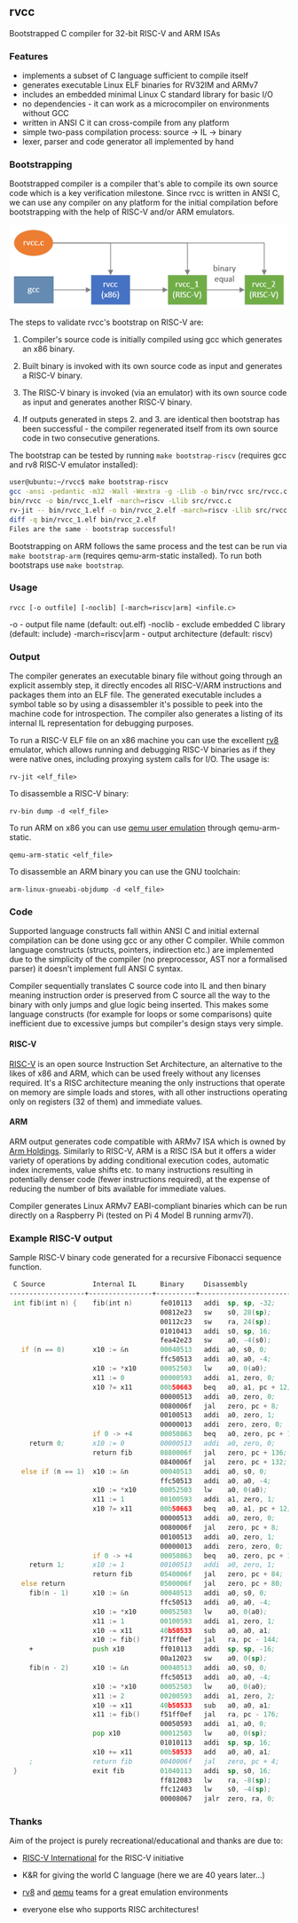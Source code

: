## rvcc

Bootstrapped C compiler for 32-bit RISC-V and ARM ISAs

### Features

* implements a subset of C language sufficient to compile itself
* generates executable Linux ELF binaries for RV32IM and ARMv7
* includes an embedded minimal Linux C standard library for basic I/O
* no dependencies - it can work as a microcompiler on environments without GCC
* written in ANSI C it can cross-compile from any platform
* simple two-pass compilation process: source -> IL -> binary
* lexer, parser and code generator all implemented by hand

### Bootstrapping

Bootstrapped compiler is a compiler that's able to compile its own source code which is a key verification milestone. Since rvcc is written in ANSI C, we can use any compiler on any platform for the initial compilation before bootstrapping with the help of RISC-V and/or ARM emulators.

![diagram](bootstrap.png)

The steps to validate rvcc's bootstrap on RISC-V are:

1. Compiler's source code is initially compiled using gcc which generates an x86 binary.

2. Built binary is invoked with its own source code as input and generates a RISC-V binary.

3. The RISC-V binary is invoked (via an emulator) with its own source code as input and generates another RISC-V binary.

4. If outputs generated in steps 2. and 3. are identical then bootstrap has been successful - the compiler regenerated itself from its own source code in two consecutive generations.

The bootstrap can be tested by running ```make bootstrap-riscv``` (requires gcc and rv8 RISC-V emulator installed):

```sh
user@ubuntu:~/rvcc$ make bootstrap-riscv
gcc -ansi -pedantic -m32 -Wall -Wextra -g -Llib -o bin/rvcc src/rvcc.c
bin/rvcc -o bin/rvcc_1.elf -march=riscv -Llib src/rvcc.c
rv-jit -- bin/rvcc_1.elf -o bin/rvcc_2.elf -march=riscv -Llib src/rvcc.c
diff -q bin/rvcc_1.elf bin/rvcc_2.elf
Files are the same - bootstrap successful!
```

Bootstrapping on ARM follows the same process and the test can be run via ```make bootstrap-arm``` (requires qemu-arm-static installed). To run both bootstraps use ```make bootstrap```.

### Usage

`rvcc [-o outfile] [-noclib] [-march=riscv|arm] <infile.c>`

-o - output file name (default: out.elf)
-noclib - exclude embedded C library (default: include)
-march=riscv|arm - output architecture (default: riscv)

### Output

The compiler generates an executable binary file without going through an explicit assembly step, it directly encodes all
RISC-V/ARM instructions and packages them into an ELF file.
The generated executable includes a symbol table so by using a disassembler it's possible to
peek into the machine code for introspection. The compiler also generates a listing of its internal
IL representation for debugging purposes.

To run a RISC-V ELF file on an x86 machine you can use the excellent [rv8](https://github.com/rv8-io/rv8)
emulator, which allows running and debugging RISC-V binaries as if they were native ones,
including proxying system calls for I/O. The usage is:

`rv-jit <elf_file>`

To disassemble a RISC-V binary:

`rv-bin dump -d <elf_file>`

To run ARM on x86 you can use [qemu user emulation](https://wiki.debian.org/QemuUserEmulation) through qemu-arm-static.

`qemu-arm-static <elf_file>`

To disassemble an ARM binary you can use the GNU toolchain:

`arm-linux-gnueabi-objdump -d <elf_file>`

### Code

Supported language constructs fall within ANSI C and initial external compilation can be done using gcc or any other
C compiler. While common language constructs (structs, pointers, indirection etc.) are implemented due
to the simplicity of the compiler (no preprocessor, AST nor a formalised parser) it doesn't implement full ANSI C syntax.

Compiler sequentially translates C source code into IL and then binary meaning instruction order is preserved from C source
all the way to the binary with only jumps and glue logic being inserted. This makes some language constructs
(for example for loops or some comparisons) quite inefficient due to excessive jumps but compiler's design stays very simple.

#### RISC-V

[RISC-V](https://en.wikipedia.org/wiki/RISC-V) is an open source Instruction Set Architecture,
an alternative to the likes of x86 and ARM, which can be used freely without any licenses required. It's a RISC
architecture meaning the only instructions that operate on memory are simple loads and stores, with all
other instructions operating only on registers (32 of them) and immediate values.

#### ARM

ARM output generates code compatible with ARMv7 ISA which is owned by [Arm Holdings](https://www.arm.com/). Similarly to RISC-V,
ARM is a RISC ISA but it offers a wider variety of operations by adding conditional execution codes, automatic index increments, 
value shifts etc. to many instructions resulting in potentially denser code (fewer instructions required), at the expense of reducing
the number of bits available for immediate values.

Compiler generates Linux ARMv7 EABI-compliant binaries which can be run directly on a Raspberry Pi (tested on Pi 4 Model B running armv7l).

### Example RISC-V output

Sample RISC-V binary code generated for a recursive Fibonacci sequence function.

```asm
 C Source            Internal IL      Binary     Disassembly                Comment
-------------------+----------------+----------+--------------------------+--------------------------------------
 int fib(int n) {    fib(int n)       fe010113   addi  sp, sp, -32;         reserve stack space for function
                                      00812e23   sw    s0, 28(sp);            store previous frame
                                      00112c23   sw    ra, 24(sp);            store return address
                                      01010413   addi  s0, sp, 16;            set new frame location
                                      fea42e23   sw    a0, -4(s0);            store parameter on stack
   if (n == 0)       x10 := &n        00040513   addi  a0, s0, 0;           get address of variable n
                                      ffc50513   addi  a0, a0, -4;                     
                     x10 := *x10      00052503   lw    a0, 0(a0);           read value from address into a0
                     x11 := 0         00000593   addi  a1, zero, 0;         set a1 to zero
                     x10 ?= x11       00b50663   beq   a0, a1, pc + 12;     compare a0 with a1, if equal jump +3
                                      00000513   addi  a0, zero, 0;           set a0 to zero
                                      0080006f   jal   zero, pc + 8;          skip next instruction
                                      00100513   addi  a0, zero, 1;           set a0 to one
                                      00000013   addi  zero, zero, 0;                 
                     if 0 -> +4       00050863   beq   a0, zero, pc + 16;   if a0 is zero, jump forward
     return 0;       x10 := 0         00000513   addi  a0, zero, 0;         else set return value to zero 
                     return fib       0880006f   jal   zero, pc + 136;        jump to function exit
                                      0840006f   jal   zero, pc + 132;            
   else if (n == 1)  x10 := &n        00040513   addi  a0, s0, 0;           get address of variable n
                                      ffc50513   addi  a0, a0, -4;                   
                     x10 := *x10      00052503   lw    a0, 0(a0);           read value from address into a0
                     x11 := 1         00100593   addi  a1, zero, 1;         set a1 to one
                     x10 ?= x11       00b50663   beq   a0, a1, pc + 12;     compare a0 with a1, if equal jump +3
                                      00000513   addi  a0, zero, 0;           set a0 to zero
                                      0080006f   jal   zero, pc + 8;          skip next instruction
                                      00100513   addi  a0, zero, 1;           set a0 to one
                                      00000013   addi  zero, zero, 0;                       
                     if 0 -> +4       00050863   beq   a0, zero, pc + 16;   if a0 is zero, jump forward
     return 1;       x10 := 1         00100513   addi  a0, zero, 1;         else set return value to one
                     return fib       0540006f   jal   zero, pc + 84;         jump to function exit
   else return                        0500006f   jal   zero, pc + 80;                  
     fib(n - 1)      x10 := &n        00040513   addi  a0, s0, 0;           get address of variable n
                                      ffc50513   addi  a0, a0, -4;                       
                     x10 := *x10      00052503   lw    a0, 0(a0);           read value from address into a0
                     x11 := 1         00100593   addi  a1, zero, 1;         set a1 to one
                     x10 -= x11       40b50533   sub   a0, a0, a1;          subtract a1 from a0
                     x10 := fib()     f71ff0ef   jal   ra, pc - 144;        call function fib() into a0
     +               push x10         ff010113   addi  sp, sp, -16;         store result on stack
                                      00a12023   sw    a0, 0(sp);                     
     fib(n - 2)      x10 := &n        00040513   addi  a0, s0, 0;           get address of variable n
                                      ffc50513   addi  a0, a0, -4;                 
                     x10 := *x10      00052503   lw    a0, 0(a0);           read value from address into a0
                     x11 := 2         00200593   addi  a1, zero, 2;         set a1 to two
                     x10 -= x11       40b50533   sub   a0, a0, a1;          subtract a1 from a0
                     x11 := fib()     f51ff0ef   jal   ra, pc - 176;        call function fib() into a1
                                      00050593   addi  a1, a0, 0;                              
                     pop x10          00012503   lw    a0, 0(sp);           retrieve result off stack into a0
                                      01010113   addi  sp, sp, 16;                       
                     x10 += x11       00b50533   add   a0, a0, a1;          add a1 to a0
     ;               return fib       0040006f   jal   zero, pc + 4;        jump to function exit
 }                   exit fib         01040113   addi  sp, s0, 16;          trim stack space
                                      ff812083   lw    ra, -8(sp);          recover return address
                                      ffc12403   lw    s0, -4(sp);          recover previous frame
                                      00008067   jalr  zero, ra, 0;         return from function
```

### Thanks

Aim of the project is purely recreational/educational and thanks are due to:

* [RISC-V International](https://riscv.org/) for the RISC-V initiative

* K&R for giving the world C language (here we are 40 years later...)

* [rv8](https://github.com/rv8-io/rv8) and [qemu](https://www.qemu.org/) teams for a great emulation environments

* everyone else who supports RISC architectures!
